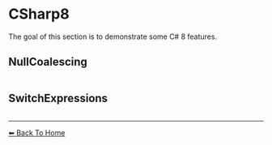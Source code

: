 ﻿# CSharp8

The goal of this section is to demonstrate some C# 8 features.

## NullCoalescing

```cs --project ../CSharpFeatures.csproj --source-file ../CSharp8.cs --region NullCoalescing
```

## SwitchExpressions

```cs --project ../CSharpFeatures.csproj --source-file ../CSharp8.cs --region SwitchExpressions
```

---

<div style="display: flex; justify-content: space-between">
  <a href="../../README.md"> ⬅ Back To Home </a>
</div>
